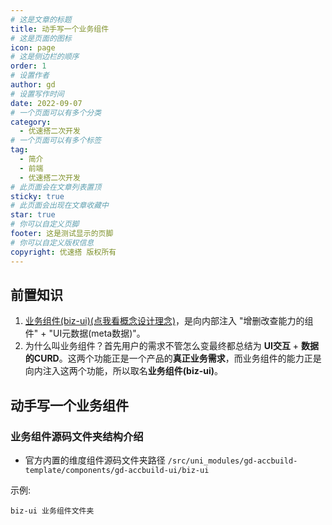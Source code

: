```yaml
---
# 这是文章的标题
title: 动手写一个业务组件
# 这是页面的图标
icon: page
# 这是侧边栏的顺序
order: 1
# 设置作者
author: gd
# 设置写作时间
date: 2022-09-07
# 一个页面可以有多个分类
category:
  - 优速搭二次开发
# 一个页面可以有多个标签
tag:
  - 简介
  - 前端
  - 优速搭二次开发
# 此页面会在文章列表置顶
sticky: true
# 此页面会出现在文章收藏中
star: true
# 你可以自定义页脚
footer: 这是测试显示的页脚
# 你可以自定义版权信息
copyright: 优速搭 版权所有
---
```


## 前置知识
1. [业务组件(biz-ui)(点我看概念设计理念)](/zh/guide/intro.html#概念设计)，是向内部注入 "增删改查能力的组件" + "UI元数据(meta数据)"。
2. 为什么叫业务组件？首先用户的需求不管怎么变最终都总结为 **UI交互** + **数据的CURD**。这两个功能正是一个产品的**真正业务需求**，而业务组件的能力正是向内注入这两个功能，所以取名**业务组件(biz-ui)**。

## 动手写一个业务组件
### 业务组件源码文件夹结构介绍
* 官方内置的维度组件源码文件夹路径 `/src/uni_modules/gd-accbuild-template/components/gd-accbuild-ui/biz-ui`

示例:
```
biz-ui 业务组件文件夹
```
